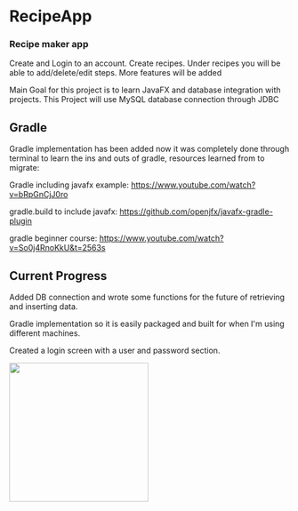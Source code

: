 # RecipeApp

### Recipe maker app

Create and Login to an account.
Create recipes.
Under recipes you will be able to add/delete/edit steps.
More features will be added

Main Goal for this project is to learn JavaFX and database integration with projects. This Project will use MySQL database connection through JDBC

## Gradle

Gradle implementation has been added now it was completely done through terminal to learn the ins and outs of gradle, resources learned from to migrate:

Gradle including javafx example: https://www.youtube.com/watch?v=bRpGnCjJ0ro

gradle.build to include javafx: https://github.com/openjfx/javafx-gradle-plugin

gradle beginner course: https://www.youtube.com/watch?v=So0j4RnoKkU&t=2563s

## Current Progress

Added DB connection and wrote some functions for the future of retrieving and inserting data.

Gradle implementation so it is easily packaged and built for when I'm using different machines.

Created a login screen with a user and password section.

<img src="https://user-images.githubusercontent.com/66543795/224520496-df29f92e-9fbb-4654-bf43-a968e3466468.png" width="250" height="250"/>








